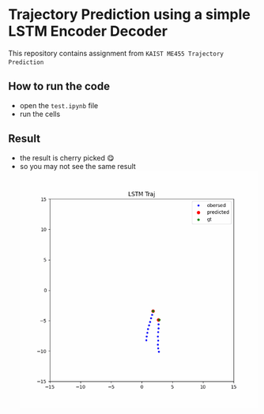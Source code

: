 # Trajectory Prediction using a simple LSTM Encoder Decoder
This repository contains assignment from `KAIST ME455 Trajectory Prediction`

## How to run the code
- open the `test.ipynb` file
- run the cells

## Result
- the result is cherry picked 😋  
- so you may not see the same result  
![](traj_lstm.gif)